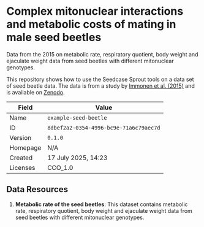 # Complex mitonuclear interactions and metabolic costs of mating in male seed beetles

Data from the 2015 on metabolic rate, respiratory quotient, body
weight and ejaculate weight data from seed beetles with different
mitonuclear genotypes.

This repository shows how to use the Seedcase Sprout tools on a data set
of seed beetle data. The data is from a study by [Immonen et al.
(2015)](https://onlinelibrary.wiley.com/doi/10.1111/jeb.12789) and is
available on [Zenodo](https://zenodo.org/records/4932381).


| Field    | Value                                   |
|----------|-----------------------------------------|
| Name     | `example-seed-beetle`     |
| ID       | `8dbef2a2-0354-4996-bc9e-71a6c79aec7d`       |
| Version  | `0.1.0`  |
| Homepage | N/A |
| Created  | 17 July 2025, 14:23  |
| Licenses | CCO_1.0  |

## Data Resources

  1. **Metabolic rate of the seed beetles**: This dataset contains metabolic rate, respiratory quotient, body weight and
ejaculate weight data from seed beetles with different mitonuclear genotypes.
